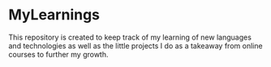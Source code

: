 # MyLearnings
This repository is created to keep track of my learning of new languages and technologies as well as the little projects I do as a takeaway from online courses to further my growth. 
